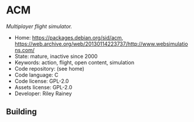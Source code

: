 # ACM

_Multiplayer flight simulator._

- Home: https://packages.debian.org/sid/acm, https://web.archive.org/web/20130114223737/http://www.websimulations.com/
- State: mature, inactive since 2000
- Keywords: action, flight, open content, simulation
- Code repository: (see home)
- Code language: C
- Code license: GPL-2.0
- Assets license: GPL-2.0
- Developer: Riley Rainey

## Building
